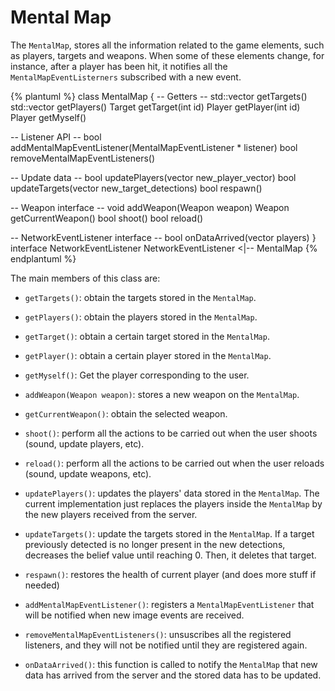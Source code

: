 # Mental Map
The `MentalMap`, stores all the information related to the game elements, such as players, targets and weapons. When some of these elements change, for instance, after a player has been hit, it notifies all the `MentalMapEventListerners` subscribed with a new event.

{% plantuml %}
class MentalMap {
-- Getters --
std::vector<Target> getTargets()
std::vector<Player> getPlayers()
Target getTarget(int id)
Player getPlayer(int id)
Player getMyself()

-- Listener API --
bool addMentalMapEventListener(MentalMapEventListener * listener)
bool removeMentalMapEventListeners()

-- Update data --
bool updatePlayers(vector<Player> new_player_vector)
bool updateTargets(vector<Target> new_target_detections)
bool respawn()

-- Weapon interface --
void addWeapon(Weapon weapon)
Weapon getCurrentWeapon()
bool shoot()
bool reload()

-- NetworkEventListener interface --
bool onDataArrived(vector<Player> players)
}
interface NetworkEventListener
NetworkEventListener <|-- MentalMap
{% endplantuml %}

The main members of this class are:

* `getTargets()`: obtain the targets stored in the `MentalMap`.
* `getPlayers()`:  obtain the players stored in the `MentalMap`.
* `getTarget()`:  obtain a certain target stored in the `MentalMap`.
* `getPlayer()`: obtain a certain player stored in the `MentalMap`.
* `getMyself()`: Get the player corresponding to the user.


* `addWeapon(Weapon weapon)`: stores a new weapon on the `MentalMap`.
* `getCurrentWeapon()`: obtain the selected weapon.
* `shoot()`:  perform all the actions to be carried out when the user shoots (sound, update players, etc).
* `reload()`: perform all the actions to be carried out when the user reloads (sound, update weapons, etc).


* `updatePlayers()`: updates the players' data stored in the `MentalMap`. The current implementation just replaces the players inside the `MentalMap` by the new players received from the server.
* `updateTargets()`: update the targets stored in the `MentalMap`. If a target previously detected is no longer present in the new detections, decreases the belief value until reaching 0. Then, it deletes that target.
* `respawn()`: restores the health of current player (and does more stuff if needed)


* `addMentalMapEventListener()`: registers a `MentalMapEventListener` that will be notified when new image events are received.
* `removeMentalMapEventListeners()`: unsuscribes all the registered listeners, and they will not be notified until they are registered again.


* `onDataArrived()`: this function is called to notify the `MentalMap` that new data has arrived from the server and the stored data has to be updated.